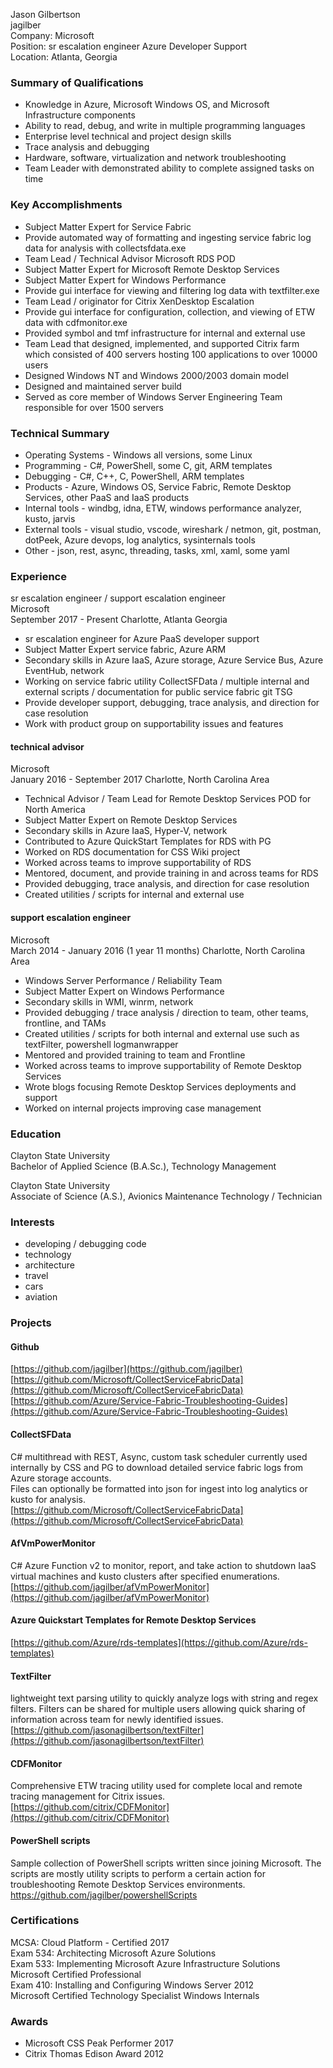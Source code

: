 Jason Gilbertson  
jagilber  
Company: Microsoft  
Position: sr escalation engineer Azure Developer Support  
Location: Atlanta, Georgia  

### Summary of Qualifications  
* Knowledge in Azure, Microsoft Windows OS, and Microsoft Infrastructure components  
* Ability to read, debug, and write in multiple programming languages  
* Enterprise level technical and project design skills  
* Trace analysis and debugging  
* Hardware, software, virtualization and network troubleshooting 
* Team Leader with demonstrated ability to complete assigned tasks on time  

### Key Accomplishments  
* Subject Matter Expert for Service Fabric  
* Provide automated way of formatting and ingesting service fabric log data for analysis with collectsfdata.exe  
* Team Lead / Technical Advisor Microsoft RDS POD  
* Subject Matter Expert for Microsoft Remote Desktop Services  
* Subject Matter Expert for Windows Performance  
* Provide gui interface for viewing and filtering log data with textfilter.exe  
* Team Lead / originator for Citrix XenDesktop Escalation  
* Provide gui interface for configuration, collection, and viewing of ETW data with cdfmonitor.exe  
* Provided symbol and tmf infrastructure for internal and external use  
* Team Lead that designed, implemented, and supported Citrix farm which consisted of 400 servers hosting 100 applications to over 10000 users  
* Designed Windows NT and Windows 2000/2003 domain model  
* Designed and maintained server build  
* Served as core member of Windows Server Engineering Team responsible for over 1500 servers  

### Technical Summary  
* Operating Systems - Windows all versions, some Linux  
* Programming - C#, PowerShell, some C, git, ARM templates  
* Debugging - C#, C++, C, PowerShell, ARM templates  
* Products - Azure, Windows OS, Service Fabric, Remote Desktop Services, other PaaS and IaaS products  
* Internal tools - windbg, idna, ETW, windows performance analyzer, kusto, jarvis  
* External tools - visual studio, vscode, wireshark / netmon, git, postman, dotPeek, Azure devops, log analytics, sysinternals tools  
* Other - json, rest, async, threading, tasks, xml, xaml, some yaml  

### Experience  
sr escalation engineer / support escalation engineer  
Microsoft  
September 2017 - Present Charlotte, Atlanta Georgia  
* sr escalation engineer for Azure PaaS developer support 
* Subject Matter Expert service fabric, Azure ARM  
* Secondary skills in Azure IaaS, Azure storage, Azure Service Bus, Azure EventHub, network  
* Working on service fabric utility CollectSFData / multiple internal and external scripts / documentation for public service fabric git TSG  
* Provide developer support, debugging, trace analysis, and direction for case resolution  
* Work with product group on supportability issues and features  

#### **technical advisor**  
Microsoft  
January 2016 -  September 2017 Charlotte, North Carolina Area  
* Technical Advisor / Team Lead for Remote Desktop Services POD for North America  
* Subject Matter Expert on Remote Desktop Services  
* Secondary skills in Azure IaaS, Hyper-V, network  
* Contributed to Azure QuickStart Templates for RDS with PG  
* Worked on RDS documentation for CSS Wiki project  
* Worked across teams to improve supportability of RDS  
* Mentored, document, and provide training in and across teams for RDS  
* Provided debugging, trace analysis, and direction for case resolution  
* Created utilities / scripts for internal and external use  

#### **support escalation engineer**  
Microsoft  
March 2014 - January 2016 (1 year 11 months) Charlotte, North Carolina Area  
* Windows Server Performance / Reliability Team  
* Subject Matter Expert on Windows Performance  
* Secondary skills in WMI, winrm, network  
* Provided debugging / trace analysis / direction to team, other teams, frontline, and TAMs  
* Created utilities / scripts for both internal and external use such as textFilter, powershell logmanwrapper  
* Mentored and provided training to team and Frontline  
* Worked across teams to improve supportability of Remote Desktop Services  
* Wrote blogs focusing Remote Desktop Services deployments and support  
* Worked on internal projects improving case management  

### Education  
Clayton State University  
Bachelor of Applied Science (B.A.Sc.), Technology Management  

Clayton State University  
Associate of Science (A.S.), Avionics Maintenance Technology / Technician  

### Interests  
* developing / debugging code  
* technology  
* architecture  
* travel  
* cars  
* aviation  

### Projects  

#### **Github**  

[https://github.com/jagilber](https://github.com/jagilber)  
[https://github.com/Microsoft/CollectServiceFabricData](https://github.com/Microsoft/CollectServiceFabricData)  
[https://github.com/Azure/Service-Fabric-Troubleshooting-Guides](https://github.com/Azure/Service-Fabric-Troubleshooting-Guides)  

#### **CollectSFData**  

C# multithread with REST, Async, custom task scheduler currently used  internally by CSS and PG to download detailed service fabric logs from Azure storage accounts.  
Files can optionally be formatted into json for ingest into log analytics or kusto for analysis.  
[https://github.com/Microsoft/CollectServiceFabricData](https://github.com/Microsoft/CollectServiceFabricData)  

#### **AfVmPowerMonitor**  

C# Azure Function v2 to monitor, report, and take action to shutdown IaaS virtual machines and kusto clusters after specified enumerations.  
[https://github.com/jagilber/afVmPowerMonitor](https://github.com/jagilber/afVmPowerMonitor)  

#### **Azure Quickstart Templates for Remote Desktop Services**  

[https://github.com/Azure/rds-templates](https://github.com/Azure/rds-templates)  

#### **TextFilter**  

lightweight text parsing utility to quickly analyze logs with string and regex filters. Filters can be shared for multiple users allowing quick sharing of information across team for newly identified issues.  
[https://github.com/jasonagilbertson/textFilter](https://github.com/jasonagilbertson/textFilter)  

#### **CDFMonitor**  

Comprehensive ETW tracing utility used for complete local and remote tracing management for Citrix issues.  
[https://github.com/citrix/CDFMonitor](https://github.com/citrix/CDFMonitor)  

#### **PowerShell scripts**  

Sample collection of PowerShell scripts written since joining Microsoft. The scripts are mostly utility scripts to perform a certain action for troubleshooting Remote Desktop Services environments.  
https://github.com/jagilber/powershellScripts  

### Certifications  

MCSA: Cloud Platform - Certified 2017  
Exam 534: Architecting Microsoft Azure Solutions  
Exam 533: Implementing Microsoft Azure Infrastructure Solutions  
Microsoft Certified Professional  
Exam 410: Installing and Configuring Windows Server 2012  
Microsoft Certified Technology Specialist Windows Internals  

### Awards  

* Microsoft CSS Peak Performer 2017  
* Citrix Thomas Edison Award 2012  
